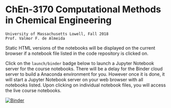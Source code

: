 # ChEn-3170 Computational Methods in Chemical Engineering
    University of Massachusetts Lowell, Fall 2018  
    Prof. Valmor F. de Almeida

Static HTML versions of the notebooks will be displayed on the current browser if a notebook 
file listed in the code repository is clicked on.

Click on the `launch/binder` badge below to launch a Jupyter Notebook server for the
course notebooks. There will be a delay for the Binder cloud server to build a Anaconda
environment for you. However once it is done, it will start a Jupyter Notebook
server on your web browser with all notebooks listed. Upon clicking on individual notebook
files, you will access the live course notebooks.

[![Binder](https://mybinder.org/badge.svg)](https://mybinder.org/v2/gh/dpploy/chen-3170/master)

